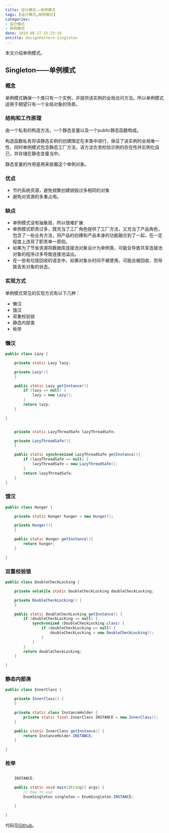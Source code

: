 ```yaml
---
title: 设计模式——单例模式
tags: [设计模式,单例模式]
categories:
- 设计模式
- 单例模式
date: 2019-08-27 15:23:34
entitle: DesignPattern-Singleton
---
```

本文介绍单例模式。
<!--more-->

## Singleton——单例模式

### 概念

单例模式确保一个类只有一个实例，并提供该实例的全局访问方法。所以单例模式适用于期望只有一个全局对象的场景。

### 结构和工作原理

由一个私有的构造方法，一个静态变量以及一个public静态函数构成。

构造函数私有将该静态实例的创建限定在本类中进行，保证了该实例的全局唯一性，同时单例模式包含静态工厂方法，该方法负责检验示例的存在性并实例化自己，并存储在静态变量当中。

静态变量的作用是用来放置这个单例对象。

### 优点

* 节约系统资源，避免频繁创建销毁过多相同的对象
* 避免对资源的多重占用。

### 缺点

* 单例模式没有抽象层，所以很难扩展
* 单例模式职责过多，既充当了工厂角色提供了工厂方法，又充当了产品角色，包含了一些业务方法，将产品的创建和产品本身的功能融合到了一起，在一定程度上违背了职责单一原则。
* 如果为了节省资源将数据库连接池对象设计为单例类，可能会导致共享连接池对象的程序过多导致连接池溢出。
* 在一些有垃圾回收的语言中，如果对象长时间不被使用，可能会被回收，而导致丢失对象的状态。

### 实现方式
单例模式常见的实现方式有以下几种：
* 懒汉
* 饿汉
* 双重校验锁
* 静态内部类
* 枚举

### 懒汉

```java
public class Lazy {

    private static Lazy lazy;

    private Lazy(){
    }

    public static Lazy getInstance(){
        if (lazy == null) {
            lazy = new Lazy();
        }
        return lazy;
    }

}
```

```java

    private static LazyThreadSafe lazyThreadSafe;

    private LazyThreadSafe(){
    }

    public static synchronized LazyThreadSafe getInstance(){
        if (lazyThreadSafe == null) {
            lazyThreadSafe = new LazyThreadSafe();
        }
        return lazyThreadSafe;
    }
}

```

### 饿汉

```java
public class Hunger {

    private static Hunger hunger = new Hunger();

    private Hunger(){
    }

    public static Hunger getInstance(){
        return hunger;
    }

}

```

### 双重校验锁

```java
public class DoubleCheckLocking {

    private volatile static DoubleCheckLocking doubleCheckLocking;

    private DoubleCheckLocking() {
    }

    public static DoubleCheckLocking getInstance() {
        if (doubleCheckLocking == null) {
            synchronized (DoubleCheckLocking.class) {
                if (doubleCheckLocking == null) {
                    doubleCheckLocking = new DoubleCheckLocking();
                }
            }
        }
        return doubleCheckLocking;
    }

}

```

### 静态内部类

```java
public class InnerClass {

    private InnerClass() {
    }

    private static class InstanceHolder {
        private static final InnerClass INSTANCE = new InnerClass();
    }

    public static InnerClass getInstance() {
        return InstanceHolder.INSTANCE;
    }

}

```

### 枚举

```java

    INSTANCE;

    public static void main(String[] args) {
        // how to use
        EnumSingleton singleton = EnumSingleton.INSTANCE;

    }

}
```




代码见[Github](https://github.com/Lee875083146/design-pattern)。
